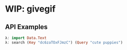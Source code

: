 # WIP: givegif

## API Examples

```haskell
λ: import Data.Text
λ: search (Key "dc6zaTOxFJmzC") (Query "cute puppies")
```
